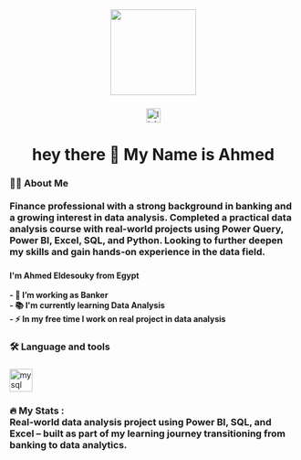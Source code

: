 <div align="center">
  <img height="150" src="https://media.giphy.com/media/M9gbBd9nbDrOTu1Mqx/giphy.gif"  />
</div>

###

<div align="center">
  <img src="https://img.shields.io/static/v1?message=LinkedIn&logo=linkedin&label=&color=0077B5&logoColor=white&labelColor=&style=for-the-badge" height="25" alt="linkedin logo"  />
</div>

###

<h1 align="center">hey there 👋 My Name is Ahmed</h1>

###

<h3 align="left">👩‍💻  About Me <br><br>Finance professional with a strong background in banking and a growing interest in data analysis. Completed a practical data analysis course with real-world projects using Power Query, Power BI, Excel, SQL, and Python. Looking to further deepen my skills and gain hands-on experience in the data field.</h3>

###

<h4 align="left">I'm Ahmed Eldesouky from Egypt<br><br>- 🔭 I’m working as Banker<br>- 📚 I'm currently learning Data Analysis<br>- ⚡ In my free time I work on real project in data analysis</h4>

###

<h3 align="left">🛠 Language and tools</h3>

###

<div align="left">
  <img src="https://cdn.jsdelivr.net/gh/devicons/devicon/icons/mysql/mysql-original.svg" height="40" alt="mysql logo"  />
</div>

###

<h3 align="left">🔥   My Stats :<br>Real-world data analysis project using Power BI, SQL, and Excel – built as part of my learning journey transitioning from banking to data analytics.</h3>

###
